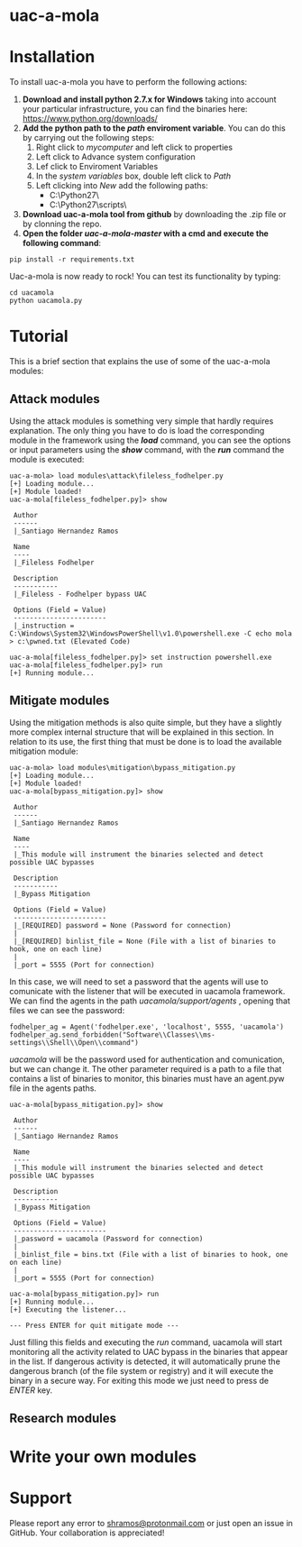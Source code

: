 # uac-a-mola
# Installation
To install uac-a-mola you have to perform the following actions:
1. **Download and install python 2.7.x for Windows** taking into account your particular infrastructure, you can find the binaries here: https://www.python.org/downloads/
2. **Add the python path to the _path_ enviroment variable**. You can do this by carrying out the following steps:
    1. Right click to _mycomputer_ and left click to properties
    2. Left click to Advance system configuration
    3. Lef click to Enviroment Variables
    4. In the _system variables_ box, double left click to _Path_ 
    5. Left clicking into _New_ add the following paths:
        * C:\Python27\
        * C:\Python27\scripts\
3. **Download uac-a-mola tool from github** by downloading the .zip file or by clonning the repo.
4. **Open the folder _uac-a-mola-master_ with a cmd and execute the following command**:
```
pip install -r requirements.txt
```
Uac-a-mola is now ready to rock! You can test its functionality by typing:
```
cd uacamola
python uacamola.py
```
# Tutorial
This is a brief section that explains the use of some of the uac-a-mola modules:

## Attack modules
Using the attack modules is something very simple that hardly requires explanation. The only thing you have to do is load the corresponding module in the framework using the **_load_** command, you can see the options or input parameters using the **_show_** command, with the **_run_** command the module is executed:
```
uac-a-mola> load modules\attack\fileless_fodhelper.py
[+] Loading module...
[+] Module loaded!
uac-a-mola[fileless_fodhelper.py]> show

 Author
 ------
 |_Santiago Hernandez Ramos

 Name
 ----
 |_Fileless Fodhelper

 Description
 -----------
 |_Fileless - Fodhelper bypass UAC

 Options (Field = Value)
 -----------------------
 |_instruction = C:\Windows\System32\WindowsPowerShell\v1.0\powershell.exe -C echo mola > c:\pwned.txt (Elevated Code)

uac-a-mola[fileless_fodhelper.py]> set instruction powershell.exe
uac-a-mola[fileless_fodhelper.py]> run
[+] Running module...
```
## Mitigate modules
Using the mitigation methods is also quite simple, but they have a slightly more complex internal structure that will be explained in this section. In relation to its use, the first thing that must be done is to load the available mitigation module:
```
uac-a-mola> load modules\mitigation\bypass_mitigation.py
[+] Loading module...
[+] Module loaded!
uac-a-mola[bypass_mitigation.py]> show

 Author
 ------
 |_Santiago Hernandez Ramos

 Name
 ----
 |_This module will instrument the binaries selected and detect possible UAC bypasses

 Description
 -----------
 |_Bypass Mitigation

 Options (Field = Value)
 -----------------------
 |_[REQUIRED] password = None (Password for connection)
 |
 |_[REQUIRED] binlist_file = None (File with a list of binaries to hook, one on each line)
 |
 |_port = 5555 (Port for connection)

```
In this case, we will need to set a password that the agents will use to comunicate with the listener that will be executed in uacamola framework. We can find the agents in the path _uacamola/support/agents_ , opening that files we can see the password:
```
fodhelper_ag = Agent('fodhelper.exe', 'localhost', 5555, 'uacamola')
fodhelper_ag.send_forbidden("Software\\Classes\\ms-settings\\Shell\\Open\\command")
```
_uacamola_ will be the password used for authentication and comunication, but we can change it.
The other parameter required is a path to a file that contains a list of binaries to monitor, this binaries must have an agent.pyw file in the agents paths.
```
uac-a-mola[bypass_mitigation.py]> show

 Author
 ------
 |_Santiago Hernandez Ramos

 Name
 ----
 |_This module will instrument the binaries selected and detect possible UAC bypasses

 Description
 -----------
 |_Bypass Mitigation

 Options (Field = Value)
 -----------------------
 |_password = uacamola (Password for connection)
 |
 |_binlist_file = bins.txt (File with a list of binaries to hook, one on each line)
 |
 |_port = 5555 (Port for connection)

uac-a-mola[bypass_mitigation.py]> run
[+] Running module...
[+] Executing the listener...

--- Press ENTER for quit mitigate mode ---
```
Just filling this fields and executing the _run_ command, uacamola will start monitoring all the activity related to UAC bypass in the binaries that appear in the list. If dangerous activity is detected, it will automatically prune the dangerous branch (of the file system or registry) and it will execute the binary in a secure way. For exiting this mode we just need to press de _ENTER_ key.

## Research modules
# Write your own modules


# Support
Please report any error to shramos@protonmail.com or just open an issue in GitHub. Your collaboration is appreciated!
